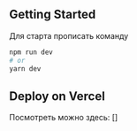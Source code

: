 
## Getting Started

Для старта прописать команду

```bash
npm run dev
# or
yarn dev
```


## Deploy on Vercel
Посмотреть можно здесь:
 []
